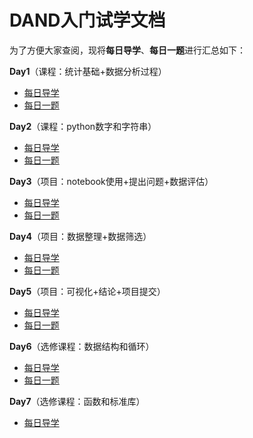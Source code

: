 # DAND入门试学文档

为了方便大家查阅，现将**每日导学**、**每日一题**进行汇总如下：

**Day1**（课程：统计基础+数据分析过程）

- [每日导学](https://github.com/CapAllen/DAND_intro_7/blob/master/Day1%E5%AF%BC%E5%AD%A6-.md)
- [每日一题](https://github.com/CapAllen/DAND_intro_7/blob/master/Day1%E6%AF%8F%E6%97%A5%E4%B8%80%E9%A2%98.md)

**Day2**（课程：python数字和字符串）

- [每日导学](https://github.com/CapAllen/DAND_intro_7/blob/master/Day2%E5%AF%BC%E5%AD%A6.md)
- [每日一题](https://github.com/CapAllen/DAND_intro_7/blob/master/Day2%E6%AF%8F%E6%97%A5%E4%B8%80%E9%A2%98.md)

**Day3**（项目：notebook使用+提出问题+数据评估）

- [每日导学](https://github.com/CapAllen/DAND_intro_7/blob/master/Day3%E5%AF%BC%E5%AD%A6.md)
- [每日一题](https://github.com/CapAllen/DAND_intro_7/blob/master/Day3%E6%AF%8F%E6%97%A5%E4%B8%80%E9%A2%98.md)

**Day4**（项目：数据整理+数据筛选）

- [每日导学](https://github.com/CapAllen/DAND_intro_7/blob/master/Day4%E5%AF%BC%E5%AD%A6.md)
- [每日一题](https://github.com/CapAllen/DAND_intro_7/blob/master/Day4%E6%AF%8F%E6%97%A5%E4%B8%80%E9%A2%98.md)

**Day5**（项目：可视化+结论+项目提交）

- [每日导学](https://github.com/CapAllen/DAND_intro_7/blob/master/Day5%E5%AF%BC%E5%AD%A6.md)
- [每日一题](https://github.com/CapAllen/DAND_intro_7/blob/master/Day5%E6%AF%8F%E6%97%A5%E4%B8%80%E9%A2%98.md)

**Day6**（选修课程：数据结构和循环）

- [每日导学](https://github.com/CapAllen/DAND_intro_7/blob/master/Day6%E5%AF%BC%E5%AD%A6.md)
- [每日一题](https://github.com/CapAllen/DAND_intro_7/blob/master/Day6%E6%AF%8F%E6%97%A5%E4%B8%80%E9%A2%98.md)

**Day7**（选修课程：函数和标准库）

- [每日导学](https://github.com/CapAllen/DAND_intro_7/blob/master/Day5%E5%AF%BC%E5%AD%A6.md)